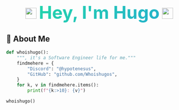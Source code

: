 
<div align="center">
  <h1>
    <img src="https://media.giphy.com/media/hvRJCLFzcasrR4ia7z/giphy.gif" width="30px"/>
    <span style="
      background: linear-gradient(-45deg, #ee7752, #e73c7e, #23a6d5, #23d5ab);
      background-size: 400% 400%;
      -webkit-background-clip: text;
      -webkit-text-fill-color: transparent;
      animation: gradient 2s ease infinite;
      font-size: 3rem;
      font-weight: bold;
    ">Hey, I'm Hugo</span>
    <img src="https://media.giphy.com/media/hvRJCLFzcasrR4ia7z/giphy.gif" width="30px"/>
  </h1>
</div>


## 🚀 About Me

```python
def whoishugo():
    """, it's a Software Engineer life for me."""
    findmehere = {
        "Discord": "@hypotenesus",
        "GitHub": "github.com/Whoishugos",
    }
    for k, v in findmehere.items():
        print(f"{k:>10}: {v}")

whoishugo()
```
